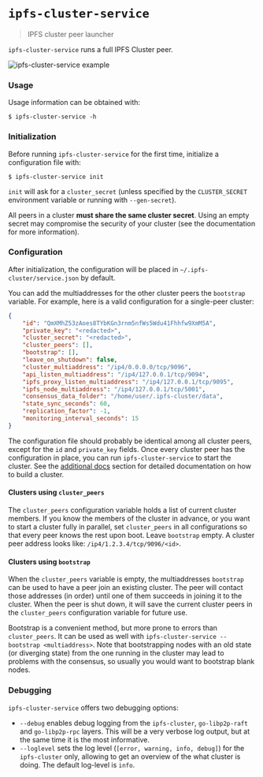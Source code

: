 # `ipfs-cluster-service`

> IPFS cluster peer launcher

`ipfs-cluster-service` runs a full IPFS Cluster peer.

![ipfs-cluster-service example](https://ipfs.io/ipfs/QmWf2asBu54nEaCzfJtdyP1KQjf4pWXmqeHYHZJm86eHAT)

### Usage

Usage information can be obtained with:

```
$ ipfs-cluster-service -h
```

### Initialization

Before running `ipfs-cluster-service` for the first time, initialize a configuration file with:

```
$ ipfs-cluster-service init
```

`init` will ask for a `cluster_secret` (unless specified by the `CLUSTER_SECRET` environment variable or running with `--gen-secret`).

All peers in a cluster **must share the same cluster secret**. Using an empty secret may compromise the security of your cluster (see the documentation for more information).


### Configuration

After initialization, the configuration will be placed in `~/.ipfs-cluster/service.json` by default.

You can add the multiaddresses for the other cluster peers the `bootstrap` variable. For example, here is a valid configuration for a single-peer cluster:

```json
{
    "id": "QmXMhZ53zAoes8TYbKGn3rnm5nfWs5Wdu41Fhhfw9XmM5A",
    "private_key": "<redacted>",
    "cluster_secret": "<redacted>",
    "cluster_peers": [],
    "bootstrap": [],
    "leave_on_shutdown": false,
    "cluster_multiaddress": "/ip4/0.0.0.0/tcp/9096",
    "api_listen_multiaddress": "/ip4/127.0.0.1/tcp/9094",
    "ipfs_proxy_listen_multiaddress": "/ip4/127.0.0.1/tcp/9095",
    "ipfs_node_multiaddress": "/ip4/127.0.0.1/tcp/5001",
    "consensus_data_folder": "/home/user/.ipfs-cluster/data",
    "state_sync_seconds": 60,
    "replication_factor": -1,
    "monitoring_interval_seconds": 15
}
```

The configuration file should probably be identical among all cluster peers, except for the `id` and `private_key` fields. Once every cluster peer has the configuration in place, you can run `ipfs-cluster-service` to start the cluster. See the [additional docs](#additional-docs) section for detailed documentation on how to build a cluster.

#### Clusters using `cluster_peers`

The `cluster_peers` configuration variable holds a list of current cluster members. If you know the members of the cluster in advance, or you want to start a cluster fully in parallel, set `cluster_peers` in all configurations so that every peer knows the rest upon boot. Leave `bootstrap` empty. A cluster peer address looks like: `/ip4/1.2.3.4/tcp/9096/<id>`.

#### Clusters using `bootstrap`

When the `cluster_peers` variable is empty, the multiaddresses `bootstrap` can be used to have a peer join an existing cluster. The peer will contact those addresses (in order) until one of them succeeds in joining it to the cluster. When the peer is shut down, it will save the current cluster peers in the `cluster_peers` configuration variable for future use.

Bootstrap is a convenient method, but more prone to errors than `cluster_peers`. It can be used as well with `ipfs-cluster-service --bootstrap <multiaddress>`. Note that bootstrapping nodes with an old state (or diverging state) from the one running in the cluster may lead to problems with
the consensus, so usually you would want to bootstrap blank nodes.

### Debugging

`ipfs-cluster-service` offers two debugging options:

* `--debug` enables debug logging from the `ipfs-cluster`, `go-libp2p-raft` and `go-libp2p-rpc` layers. This will be a very verbose log output, but at the same time it is the most informative.
* `--loglevel` sets the log level (`[error, warning, info, debug]`) for the `ipfs-cluster` only, allowing to get an overview of the what cluster is doing. The default log-level is `info`.
